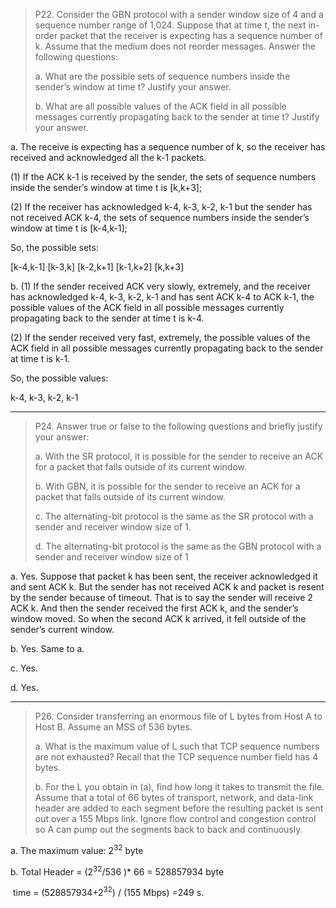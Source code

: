 > P22. Consider the GBN protocol with a sender window size of 4 and a sequence  number range of 1,024. Suppose that at time t, the next in-order packet  that the receiver is expecting has a sequence number of k. Assume that the  medium does not reorder messages. Answer the following questions: 
>
> a. What are the possible sets of sequence numbers inside the sender’s  window at time t? Justify your answer. 
>
> b. What are all possible values of the ACK field in all possible messages  currently propagating back to the sender at time t? Justify your answer.

a. The receive is expecting has a sequence number of k, so the receiver has received and acknowledged all the k-1 packets.

(1) If the ACK k-1 is received by the sender, the sets of sequence numbers inside the sender’s window at time t is [k,k+3];

(2) If the receiver has acknowledged k-4, k-3, k-2, k-1 but the sender has not received ACK k-4, the sets of sequence numbers inside the sender’s window at time t is [k-4,k-1];

So, the possible sets:

[k-4,k-1] [k-3,k] [k-2,k+1] [k-1,k+2] [k,k+3]



b. (1) If the sender received ACK very slowly, extremely, and the receiver has acknowledged k-4, k-3, k-2, k-1 and has sent ACK k-4 to ACK k-1, the possible values of the ACK field in all possible messages  currently propagating back to the sender at time t is k-4.

(2) If the sender received very fast, extremely, the possible values of the ACK field in all possible messages  currently propagating back to the sender at time t is k-1.

So, the possible values:

k-4, k-3, k-2, k-1

***

> P24. Answer true or false to the following questions and briefly justify your  answer: 
>
> a. With the SR protocol, it is possible for the sender to receive an ACK for a  packet that falls outside of its current window. 
>
> b. With GBN, it is possible for the sender to receive an ACK for a packet  that falls outside of its current window. 
>
> c. The alternating-bit protocol is the same as the SR protocol with a sender and receiver window size of 1. 
>
> d. The alternating-bit protocol is the same as the GBN protocol with a sender and receiver window size of 1

a. Yes. Suppose that packet k has been sent, the receiver acknowledged it and sent ACK k. But the sender has not received ACK k and packet is resent by the sender because of timeout. That is to say the sender will receive 2 ACK k. And then the sender received the first ACK k, and the sender’s window moved. So when the second ACK k arrived, it fell outside of the sender’s current window.

b. Yes. Same to a.

c. Yes.

d. Yes.

***

> P26. Consider transferring an enormous file of L bytes from Host A to Host B.  Assume an MSS of 536 bytes. 
>
> a. What is the maximum value of L such that TCP sequence numbers are not  exhausted? Recall that the TCP sequence number field has 4 bytes. 
>
> b. For the L you obtain in (a), find how long it takes to transmit the file.  Assume that a total of 66 bytes of transport, network, and data-link header  are added to each segment before the resulting packet is sent out over a  155 Mbps link. Ignore flow control and congestion control so A can pump  out the segments back to back and continuously.

a. The maximum value: 2<sup>32</sup> byte

b. Total Header = (2<sup>32</sup>/536 )* 66 = 528857934 byte

​	time = (528857934+2<sup>32</sup>) / (155 Mbps) =249 s.

